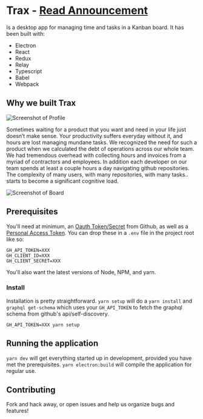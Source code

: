 # Trax - [Read Announcement](https://medium.com/@UnicornAgency/coming-soon-a-desktop-app-for-time-tracking-and-agile-with-github-ccb846b8255c)
Is a desktop app for managing time and tasks in a Kanban board. It has been built with:

- Electron
- React
- Redux
- Relay
- Typescript
- Babel
- Webpack


## Why we built Trax

![Screenshot of Profile](https://cdn-images-1.medium.com/max/2000/1*Y9rlATyXigaa0XVo2EoPVQ.png)

Sometimes waiting for a product that you want and need in your life just doesn’t make sense. Your productivity suffers everyday without it, and hours are lost managing mundane tasks. We recognized the need for such a product when we calculated the debt of operations across our whole team. We had tremendous overhead with collecting hours and invoices from a myriad of contractors and employees. In addition each developer on our team spends at least a couple hours a day navigating github repositories. The complexity of many users, with many repositories, with many tasks.. starts to become a significant cognitive load.

![Screenshot of Board](https://cdn-images-1.medium.com/max/2000/1*TZw7R4v6inNuz4TeRmj4yg.png)


## Prerequisites
You'll need at minimum, an [Oauth Token/Secret](https://developer.github.com/apps/building-oauth-apps/) from Github, as well as a [Personal Access Token](https://github.com/settings/tokens). You can drop these in a `.env` file in the project root like so:

```
GH_API_TOKEN=XXX
GH_CLIENT_ID=XXX
GH_CLIENT_SECRET=XXX
```

You'll also want the latest versions of Node, NPM, and yarn.

### Install
Installation is pretty straightforward. `yarn setup` will do a `yarn install` and `graphql get-schema` which uses your `GH_API_TOKEN` to fetch the graphql schema from github's api/self-discovery.

```
GH_API_TOKEN=XXX yarn setup
```

## Running the application
`yarn dev` will get everything started up in development, provided you have met the prerequisites. `yarn electron:build` will compile the application for regular use.

## Contributing
Fork and hack away, or open issues and help us organize bugs and features!
